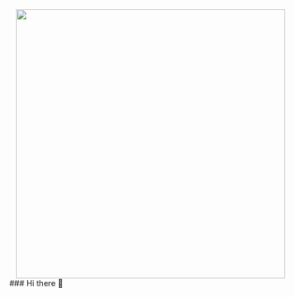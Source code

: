 <div id="header" align="center">
  <img src="https://giphy.com/embed/LaVp0AyqR5bGsC5Cbm" width="480" height="480" >
</div>
### Hi there 👋

<!--
**Ozsfag/ozsfag** is a ✨ _special_ ✨ repository because its `README.md` (this file) appears on your GitHub profile.

Here are some ideas to get you started:

- 🔭 I’m currently working on ...
- 🌱 I’m currently learning ...
- 👯 I’m looking to collaborate on ...
- 🤔 I’m looking for help with ...
- 💬 Ask me about ...
- 📫 How to reach me: ...
- 😄 Pronouns: ...
- ⚡ Fun fact: ...
-->
